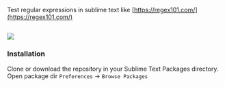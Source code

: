 Test regular expressions in sublime text like [https://regex101.com/](https://regex101.com/)

![](https://i.imgur.com/C5vUlPm.gif)
---
### Installation

Clone or download the repository in your Sublime Text Packages directory.
Open package dir `Preferences` -> `Browse Packages`